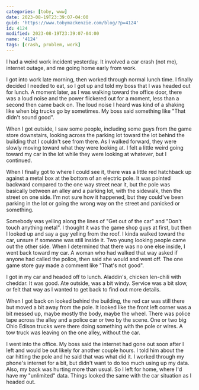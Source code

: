```yaml
---
categories: [toby, www]
date: 2023-08-19T23:39:07-04:00
guid: 'https://www.tobymackenzie.com/blog/?p=4124'
id: 4124
modified: 2023-08-19T23:39:07-04:00
name: '4124'
tags: [crash, problem, work]
---
```


I had a weird work incident yesterday.  It involved a car crash (not me), internet outage, and me going home early from work.

<!--more-->

I got into work late morning, then worked through normal lunch time.  I finally decided I needed to eat, so I got up and told my boss that I was headed out for lunch.  A moment later, as I was walking toward the office door, there was a loud noise and the power flickered out for a moment, less than a second then came back on.  The loud noise I heard was kind of a shaking like when big trucks go by sometimes.  My boss said something like "That didn't sound good".

When I got outside, I saw some people, including some guys from the game store downstairs, looking across the parking lot toward the lot behind the building that I couldn't see from there.  As I walked forward, they were slowly moving toward what they were looking at.  I felt a little weird going toward my car in the lot while they were looking at whatever, but I continued.

When I finally got to where I could see it, there was a little red hatchback up against a metal box at the bottom of an electric pole. It was pointed backward compared to the one way street near it, but the pole was basically between an alley and a parking lot, with the sidewalk, then the street on one side.  I'm not sure how it happened, but they could've been parking in the lot or going the wrong way on the street and panicked or something.

Somebody was yelling along the lines of "Get out of the car" and "Don't touch anything metal".  I thought it was the game shop guys at first, but then I looked up and say a guy yelling from the roof.  I kinda walked toward the car, unsure if someone was still inside it.  Two young looking people came out the other side.  When I determined that there was no one else inside, I went back toward my car.  A woman who had walked that way asked if anyone had called the police, then said she would and went off.  The one game store guy made a comment like "That's not good".

I got in my car and headed off to lunch.  Aladdin's, chicken len-chili with cheddar.  It was good.  Ate outside, was a bit windy.  Service was a bit slow, or felt that way as I wanted to get back to find out more details.

When I got back on looked behind the building, the red car was still there but moved a bit away from the pole.  It looked like the front left corner was a bit messed up, maybe mostly the body, maybe the wheel.  There was police tape across the alley and a police car or two by the scene.  One or two big Ohio Edison trucks were there doing something with the pole or wires.  A tow truck was leaving on the one alley, without the car.

I went into the office.  My boss said the internet had gone out soon after I left and would be out likely for another couple hours.  I told him about the car hitting the pole and he said that was what did it.  I worked through my phone's internet for a bit, but didn't want to do too much using up my data.  Also, my back was hurting more than usual.  So I left for home, where I'd have my "unlimited" data.  Things looked the same with the car situation as I headed out.
